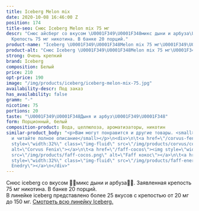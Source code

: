 ```yaml
---
title: Iceberg Melon mix
date: 2020-10-08 16:46:00 Z
position: 174
title-seo: Снюс Iceberg Melon mix 75 мг
descr: "Снюс айсберг со вкусом \U0001F349\U0001F348микс дыни и арбуза\U0001F349\U0001F348.
  Крепость 75 мг никотина. В банке 20 порций."
product-name: "Iceberg \U0001F349\U0001F348Melon mix 75 мг\U0001F349\U0001F348"
product-alt: "Снюс Iceberg \U0001F349\U0001F348Melon mix 75 мг\U0001F349\U0001F348"
strong: Очень крепкий
brand: Iceberg
composition: Белый
price: 210
opt-price: 190
image: "/img/products/iceberg/iceberg-melon-mix-75.jpg"
availability-descr: Под заказ
has_availability: false
gramm: "-"
nicotine: 75
portions: 20
taste: "\U0001F349\U0001F348Дыня и арбуз\U0001F349\U0001F348"
form: Порционный, белый
composition-product: Вода, целлюлоза, ароматизаторы, никотин
similar-product_body: "<p>Вам могут понравится и другие товары. <small>Жмите на картинки
  и читайте полное описание</small></p>\n<div>\n\t<a href=\"/corvus-fenix-barberry\"><img
  style=\"width:32%\" class=\"img-fluid\" src=\"/img/products/corvus/corvus-fenix.png\"
  alt=\"Corvus Fenix\"></a>\n\t<a href=\"/faff-cocos\"><img style=\"width:32%\" class=\"img-fluid\"
  src=\"/img/products/faff-cocos.png\" alt=\"Faff кокос\"></a>\n\t<a href=\"/faff-snus-energy\"><img
  style=\"width:32%\" class=\"img-fluid\" src=\"/img/products/faff-energy.png\" alt=\"Faff
  Enedry\"></a>\n</div>"
---
```


Снюс iceberg со вкусом 🍉🍈микс дыни и арбуза🍉🍈. Заявленная крепость 75 мг никотина. В банке 20 порций.<br> 
В линейке iceberg представлено более 25 вкусов с крепостью от 20 мг до 150 мг. <a href="/iceberg">Смотреть всю линейку Iceberg.</a>